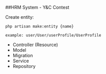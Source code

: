 ##HRM System - Y&C Contest

Create entity:

`php artisan make:entity {name}`

`example: user/User/userProfile/UserProfile`

- Controller (Resource)
- Model
- Migration
- Service
- Repository
